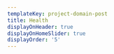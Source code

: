 ```yaml
---
templateKey: project-domain-post
title: Health
displayOnHeader: true
displayOnHomeSlider: true
displayOrder: '5'
---
```



